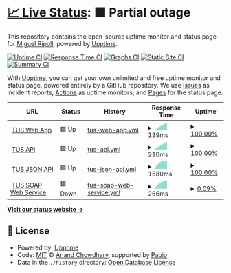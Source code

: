 # [📈 Live Status](https://MiguelRipoll23.github.io/upptime): <!--live status--> **🟧 Partial outage**

This repository contains the open-source uptime monitor and status page for [Miguel Ripoll](https://MiguelRipoll23.github.io/upptime), powered by [Upptime](https://github.com/upptime/upptime).

[![Uptime CI](https://github.com/MiguelRipoll23/upptime/workflows/Uptime%20CI/badge.svg)](https://github.com/MiguelRipoll23/upptime/actions?query=workflow%3A%22Uptime+CI%22)
[![Response Time CI](https://github.com/MiguelRipoll23/upptime/workflows/Response%20Time%20CI/badge.svg)](https://github.com/MiguelRipoll23/upptime/actions?query=workflow%3A%22Response+Time+CI%22)
[![Graphs CI](https://github.com/MiguelRipoll23/upptime/workflows/Graphs%20CI/badge.svg)](https://github.com/MiguelRipoll23/upptime/actions?query=workflow%3A%22Graphs+CI%22)
[![Static Site CI](https://github.com/MiguelRipoll23/upptime/workflows/Static%20Site%20CI/badge.svg)](https://github.com/MiguelRipoll23/upptime/actions?query=workflow%3A%22Static+Site+CI%22)
[![Summary CI](https://github.com/MiguelRipoll23/upptime/workflows/Summary%20CI/badge.svg)](https://github.com/MiguelRipoll23/upptime/actions?query=workflow%3A%22Summary+CI%22)

With [Upptime](https://upptime.js.org), you can get your own unlimited and free uptime monitor and status page, powered entirely by a GitHub repository. We use [Issues](https://github.com/MiguelRipoll23/upptime/issues) as incident reports, [Actions](https://github.com/MiguelRipoll23/upptime/actions) as uptime monitors, and [Pages](https://MiguelRipoll23.github.io/upptime) for the status page.

<!--start: status pages-->
<!-- This summary is generated by Upptime (https://github.com/upptime/upptime) -->
<!-- Do not edit this manually, your changes will be overwritten -->
<!-- prettier-ignore -->
| URL | Status | History | Response Time | Uptime |
| --- | ------ | ------- | ------------- | ------ |
| <img alt="" src="https://icons.duckduckgo.com/ip3/tusestimaciones.web.app.ico" height="13"> [TUS Web App](https://tusestimaciones.web.app) | 🟩 Up | [tus-web-app.yml](https://github.com/MiguelRipoll23/upptime/commits/HEAD/history/tus-web-app.yml) | <details><summary><img alt="Response time graph" src="./graphs/tus-web-app/response-time-week.png" height="20"> 139ms</summary><br><a href="https://MiguelRipoll23.github.io/upptime/history/tus-web-app"><img alt="Response time 139" src="https://img.shields.io/endpoint?url=https%3A%2F%2Fraw.githubusercontent.com%2FMiguelRipoll23%2Fupptime%2FHEAD%2Fapi%2Ftus-web-app%2Fresponse-time.json"></a><br><a href="https://MiguelRipoll23.github.io/upptime/history/tus-web-app"><img alt="24-hour response time 139" src="https://img.shields.io/endpoint?url=https%3A%2F%2Fraw.githubusercontent.com%2FMiguelRipoll23%2Fupptime%2FHEAD%2Fapi%2Ftus-web-app%2Fresponse-time-day.json"></a><br><a href="https://MiguelRipoll23.github.io/upptime/history/tus-web-app"><img alt="7-day response time 139" src="https://img.shields.io/endpoint?url=https%3A%2F%2Fraw.githubusercontent.com%2FMiguelRipoll23%2Fupptime%2FHEAD%2Fapi%2Ftus-web-app%2Fresponse-time-week.json"></a><br><a href="https://MiguelRipoll23.github.io/upptime/history/tus-web-app"><img alt="30-day response time 139" src="https://img.shields.io/endpoint?url=https%3A%2F%2Fraw.githubusercontent.com%2FMiguelRipoll23%2Fupptime%2FHEAD%2Fapi%2Ftus-web-app%2Fresponse-time-month.json"></a><br><a href="https://MiguelRipoll23.github.io/upptime/history/tus-web-app"><img alt="1-year response time 139" src="https://img.shields.io/endpoint?url=https%3A%2F%2Fraw.githubusercontent.com%2FMiguelRipoll23%2Fupptime%2FHEAD%2Fapi%2Ftus-web-app%2Fresponse-time-year.json"></a></details> | <details><summary><a href="https://MiguelRipoll23.github.io/upptime/history/tus-web-app">100.00%</a></summary><a href="https://MiguelRipoll23.github.io/upptime/history/tus-web-app"><img alt="All-time uptime 100.00%" src="https://img.shields.io/endpoint?url=https%3A%2F%2Fraw.githubusercontent.com%2FMiguelRipoll23%2Fupptime%2FHEAD%2Fapi%2Ftus-web-app%2Fuptime.json"></a><br><a href="https://MiguelRipoll23.github.io/upptime/history/tus-web-app"><img alt="24-hour uptime 100.00%" src="https://img.shields.io/endpoint?url=https%3A%2F%2Fraw.githubusercontent.com%2FMiguelRipoll23%2Fupptime%2FHEAD%2Fapi%2Ftus-web-app%2Fuptime-day.json"></a><br><a href="https://MiguelRipoll23.github.io/upptime/history/tus-web-app"><img alt="7-day uptime 100.00%" src="https://img.shields.io/endpoint?url=https%3A%2F%2Fraw.githubusercontent.com%2FMiguelRipoll23%2Fupptime%2FHEAD%2Fapi%2Ftus-web-app%2Fuptime-week.json"></a><br><a href="https://MiguelRipoll23.github.io/upptime/history/tus-web-app"><img alt="30-day uptime 100.00%" src="https://img.shields.io/endpoint?url=https%3A%2F%2Fraw.githubusercontent.com%2FMiguelRipoll23%2Fupptime%2FHEAD%2Fapi%2Ftus-web-app%2Fuptime-month.json"></a><br><a href="https://MiguelRipoll23.github.io/upptime/history/tus-web-app"><img alt="1-year uptime 100.00%" src="https://img.shields.io/endpoint?url=https%3A%2F%2Fraw.githubusercontent.com%2FMiguelRipoll23%2Fupptime%2FHEAD%2Fapi%2Ftus-web-app%2Fuptime-year.json"></a></details>
| <img alt="" src="https://icons.duckduckgo.com/ip3/tusestimaciones.miguelripoll23.deno.net.ico" height="13"> [TUS API](https://tusestimaciones.miguelripoll23.deno.net) | 🟩 Up | [tus-api.yml](https://github.com/MiguelRipoll23/upptime/commits/HEAD/history/tus-api.yml) | <details><summary><img alt="Response time graph" src="./graphs/tus-api/response-time-week.png" height="20"> 210ms</summary><br><a href="https://MiguelRipoll23.github.io/upptime/history/tus-api"><img alt="Response time 210" src="https://img.shields.io/endpoint?url=https%3A%2F%2Fraw.githubusercontent.com%2FMiguelRipoll23%2Fupptime%2FHEAD%2Fapi%2Ftus-api%2Fresponse-time.json"></a><br><a href="https://MiguelRipoll23.github.io/upptime/history/tus-api"><img alt="24-hour response time 210" src="https://img.shields.io/endpoint?url=https%3A%2F%2Fraw.githubusercontent.com%2FMiguelRipoll23%2Fupptime%2FHEAD%2Fapi%2Ftus-api%2Fresponse-time-day.json"></a><br><a href="https://MiguelRipoll23.github.io/upptime/history/tus-api"><img alt="7-day response time 210" src="https://img.shields.io/endpoint?url=https%3A%2F%2Fraw.githubusercontent.com%2FMiguelRipoll23%2Fupptime%2FHEAD%2Fapi%2Ftus-api%2Fresponse-time-week.json"></a><br><a href="https://MiguelRipoll23.github.io/upptime/history/tus-api"><img alt="30-day response time 210" src="https://img.shields.io/endpoint?url=https%3A%2F%2Fraw.githubusercontent.com%2FMiguelRipoll23%2Fupptime%2FHEAD%2Fapi%2Ftus-api%2Fresponse-time-month.json"></a><br><a href="https://MiguelRipoll23.github.io/upptime/history/tus-api"><img alt="1-year response time 210" src="https://img.shields.io/endpoint?url=https%3A%2F%2Fraw.githubusercontent.com%2FMiguelRipoll23%2Fupptime%2FHEAD%2Fapi%2Ftus-api%2Fresponse-time-year.json"></a></details> | <details><summary><a href="https://MiguelRipoll23.github.io/upptime/history/tus-api">100.00%</a></summary><a href="https://MiguelRipoll23.github.io/upptime/history/tus-api"><img alt="All-time uptime 100.00%" src="https://img.shields.io/endpoint?url=https%3A%2F%2Fraw.githubusercontent.com%2FMiguelRipoll23%2Fupptime%2FHEAD%2Fapi%2Ftus-api%2Fuptime.json"></a><br><a href="https://MiguelRipoll23.github.io/upptime/history/tus-api"><img alt="24-hour uptime 100.00%" src="https://img.shields.io/endpoint?url=https%3A%2F%2Fraw.githubusercontent.com%2FMiguelRipoll23%2Fupptime%2FHEAD%2Fapi%2Ftus-api%2Fuptime-day.json"></a><br><a href="https://MiguelRipoll23.github.io/upptime/history/tus-api"><img alt="7-day uptime 100.00%" src="https://img.shields.io/endpoint?url=https%3A%2F%2Fraw.githubusercontent.com%2FMiguelRipoll23%2Fupptime%2FHEAD%2Fapi%2Ftus-api%2Fuptime-week.json"></a><br><a href="https://MiguelRipoll23.github.io/upptime/history/tus-api"><img alt="30-day uptime 100.00%" src="https://img.shields.io/endpoint?url=https%3A%2F%2Fraw.githubusercontent.com%2FMiguelRipoll23%2Fupptime%2FHEAD%2Fapi%2Ftus-api%2Fuptime-month.json"></a><br><a href="https://MiguelRipoll23.github.io/upptime/history/tus-api"><img alt="1-year uptime 100.00%" src="https://img.shields.io/endpoint?url=https%3A%2F%2Fraw.githubusercontent.com%2FMiguelRipoll23%2Fupptime%2FHEAD%2Fapi%2Ftus-api%2Fuptime-year.json"></a></details>
| <img alt="" src="https://icons.duckduckgo.com/ip3/tus.redparsec.com.ico" height="13"> [TUS JSON API](https://tus.redparsec.com) | 🟩 Up | [tus-json-api.yml](https://github.com/MiguelRipoll23/upptime/commits/HEAD/history/tus-json-api.yml) | <details><summary><img alt="Response time graph" src="./graphs/tus-json-api/response-time-week.png" height="20"> 1580ms</summary><br><a href="https://MiguelRipoll23.github.io/upptime/history/tus-json-api"><img alt="Response time 1580" src="https://img.shields.io/endpoint?url=https%3A%2F%2Fraw.githubusercontent.com%2FMiguelRipoll23%2Fupptime%2FHEAD%2Fapi%2Ftus-json-api%2Fresponse-time.json"></a><br><a href="https://MiguelRipoll23.github.io/upptime/history/tus-json-api"><img alt="24-hour response time 1580" src="https://img.shields.io/endpoint?url=https%3A%2F%2Fraw.githubusercontent.com%2FMiguelRipoll23%2Fupptime%2FHEAD%2Fapi%2Ftus-json-api%2Fresponse-time-day.json"></a><br><a href="https://MiguelRipoll23.github.io/upptime/history/tus-json-api"><img alt="7-day response time 1580" src="https://img.shields.io/endpoint?url=https%3A%2F%2Fraw.githubusercontent.com%2FMiguelRipoll23%2Fupptime%2FHEAD%2Fapi%2Ftus-json-api%2Fresponse-time-week.json"></a><br><a href="https://MiguelRipoll23.github.io/upptime/history/tus-json-api"><img alt="30-day response time 1580" src="https://img.shields.io/endpoint?url=https%3A%2F%2Fraw.githubusercontent.com%2FMiguelRipoll23%2Fupptime%2FHEAD%2Fapi%2Ftus-json-api%2Fresponse-time-month.json"></a><br><a href="https://MiguelRipoll23.github.io/upptime/history/tus-json-api"><img alt="1-year response time 1580" src="https://img.shields.io/endpoint?url=https%3A%2F%2Fraw.githubusercontent.com%2FMiguelRipoll23%2Fupptime%2FHEAD%2Fapi%2Ftus-json-api%2Fresponse-time-year.json"></a></details> | <details><summary><a href="https://MiguelRipoll23.github.io/upptime/history/tus-json-api">100.00%</a></summary><a href="https://MiguelRipoll23.github.io/upptime/history/tus-json-api"><img alt="All-time uptime 100.00%" src="https://img.shields.io/endpoint?url=https%3A%2F%2Fraw.githubusercontent.com%2FMiguelRipoll23%2Fupptime%2FHEAD%2Fapi%2Ftus-json-api%2Fuptime.json"></a><br><a href="https://MiguelRipoll23.github.io/upptime/history/tus-json-api"><img alt="24-hour uptime 100.00%" src="https://img.shields.io/endpoint?url=https%3A%2F%2Fraw.githubusercontent.com%2FMiguelRipoll23%2Fupptime%2FHEAD%2Fapi%2Ftus-json-api%2Fuptime-day.json"></a><br><a href="https://MiguelRipoll23.github.io/upptime/history/tus-json-api"><img alt="7-day uptime 100.00%" src="https://img.shields.io/endpoint?url=https%3A%2F%2Fraw.githubusercontent.com%2FMiguelRipoll23%2Fupptime%2FHEAD%2Fapi%2Ftus-json-api%2Fuptime-week.json"></a><br><a href="https://MiguelRipoll23.github.io/upptime/history/tus-json-api"><img alt="30-day uptime 100.00%" src="https://img.shields.io/endpoint?url=https%3A%2F%2Fraw.githubusercontent.com%2FMiguelRipoll23%2Fupptime%2FHEAD%2Fapi%2Ftus-json-api%2Fuptime-month.json"></a><br><a href="https://MiguelRipoll23.github.io/upptime/history/tus-json-api"><img alt="1-year uptime 100.00%" src="https://img.shields.io/endpoint?url=https%3A%2F%2Fraw.githubusercontent.com%2FMiguelRipoll23%2Fupptime%2FHEAD%2Fapi%2Ftus-json-api%2Fuptime-year.json"></a></details>
| <img alt="" src="https://icons.duckduckgo.com/ip3/195.55.43.235.ico" height="13"> [TUS SOAP Web Service](http://195.55.43.235:9001/services/dinamica.asmx) | 🟥 Down | [tus-soap-web-service.yml](https://github.com/MiguelRipoll23/upptime/commits/HEAD/history/tus-soap-web-service.yml) | <details><summary><img alt="Response time graph" src="./graphs/tus-soap-web-service/response-time-week.png" height="20"> 266ms</summary><br><a href="https://MiguelRipoll23.github.io/upptime/history/tus-soap-web-service"><img alt="Response time 266" src="https://img.shields.io/endpoint?url=https%3A%2F%2Fraw.githubusercontent.com%2FMiguelRipoll23%2Fupptime%2FHEAD%2Fapi%2Ftus-soap-web-service%2Fresponse-time.json"></a><br><a href="https://MiguelRipoll23.github.io/upptime/history/tus-soap-web-service"><img alt="24-hour response time 266" src="https://img.shields.io/endpoint?url=https%3A%2F%2Fraw.githubusercontent.com%2FMiguelRipoll23%2Fupptime%2FHEAD%2Fapi%2Ftus-soap-web-service%2Fresponse-time-day.json"></a><br><a href="https://MiguelRipoll23.github.io/upptime/history/tus-soap-web-service"><img alt="7-day response time 266" src="https://img.shields.io/endpoint?url=https%3A%2F%2Fraw.githubusercontent.com%2FMiguelRipoll23%2Fupptime%2FHEAD%2Fapi%2Ftus-soap-web-service%2Fresponse-time-week.json"></a><br><a href="https://MiguelRipoll23.github.io/upptime/history/tus-soap-web-service"><img alt="30-day response time 266" src="https://img.shields.io/endpoint?url=https%3A%2F%2Fraw.githubusercontent.com%2FMiguelRipoll23%2Fupptime%2FHEAD%2Fapi%2Ftus-soap-web-service%2Fresponse-time-month.json"></a><br><a href="https://MiguelRipoll23.github.io/upptime/history/tus-soap-web-service"><img alt="1-year response time 266" src="https://img.shields.io/endpoint?url=https%3A%2F%2Fraw.githubusercontent.com%2FMiguelRipoll23%2Fupptime%2FHEAD%2Fapi%2Ftus-soap-web-service%2Fresponse-time-year.json"></a></details> | <details><summary><a href="https://MiguelRipoll23.github.io/upptime/history/tus-soap-web-service">0.09%</a></summary><a href="https://MiguelRipoll23.github.io/upptime/history/tus-soap-web-service"><img alt="All-time uptime 0.09%" src="https://img.shields.io/endpoint?url=https%3A%2F%2Fraw.githubusercontent.com%2FMiguelRipoll23%2Fupptime%2FHEAD%2Fapi%2Ftus-soap-web-service%2Fuptime.json"></a><br><a href="https://MiguelRipoll23.github.io/upptime/history/tus-soap-web-service"><img alt="24-hour uptime 0.09%" src="https://img.shields.io/endpoint?url=https%3A%2F%2Fraw.githubusercontent.com%2FMiguelRipoll23%2Fupptime%2FHEAD%2Fapi%2Ftus-soap-web-service%2Fuptime-day.json"></a><br><a href="https://MiguelRipoll23.github.io/upptime/history/tus-soap-web-service"><img alt="7-day uptime 0.09%" src="https://img.shields.io/endpoint?url=https%3A%2F%2Fraw.githubusercontent.com%2FMiguelRipoll23%2Fupptime%2FHEAD%2Fapi%2Ftus-soap-web-service%2Fuptime-week.json"></a><br><a href="https://MiguelRipoll23.github.io/upptime/history/tus-soap-web-service"><img alt="30-day uptime 0.09%" src="https://img.shields.io/endpoint?url=https%3A%2F%2Fraw.githubusercontent.com%2FMiguelRipoll23%2Fupptime%2FHEAD%2Fapi%2Ftus-soap-web-service%2Fuptime-month.json"></a><br><a href="https://MiguelRipoll23.github.io/upptime/history/tus-soap-web-service"><img alt="1-year uptime 0.09%" src="https://img.shields.io/endpoint?url=https%3A%2F%2Fraw.githubusercontent.com%2FMiguelRipoll23%2Fupptime%2FHEAD%2Fapi%2Ftus-soap-web-service%2Fuptime-year.json"></a></details>

<!--end: status pages-->

[**Visit our status website →**](https://MiguelRipoll23.github.io/upptime)

## 📄 License

- Powered by: [Upptime](https://github.com/upptime/upptime)
- Code: [MIT](./LICENSE) © [Anand Chowdhary](https://anandchowdhary.com), supported by [Pabio](https://pabio.com)
- Data in the `./history` directory: [Open Database License](https://opendatacommons.org/licenses/odbl/1-0/)
